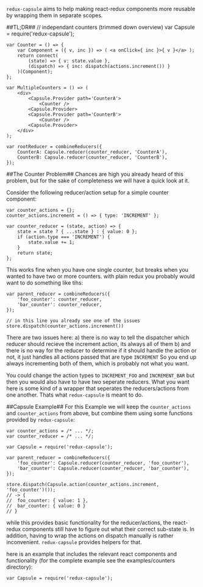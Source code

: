`redux-capsule` aims to help making react-redux components more reusable by wrapping them in separate scopes.

##TL;DR##
    // independant counters (trimmed down overview)
    var Capsule = require('redux-capsule');

    var Counter = () => {
        var Component = ({ v, inc }) => ( <a onClick={ inc }>{ v }</a> );
        return connect(
            (state) => { v: state.value },
            (dispatch) => { inc: dispatch(actions.increment()) }
        )(Component);
    };

    var MultipleCounters = () => (
        <div>
            <Capsule.Provider path='CounterA'>
                <Counter />
            <Capsule.Provider>
            <Capsule.Provider path='CounterB'>
                <Counter />
            <Capsule.Provider>
        </div>
    );
    
    var rootReducer = combineReducers({
        CounterA: Capsule.reducer(counter_reducer, 'CounterA'),
        CounterB: Capsule.reducer(counter_reducer, 'CounterB'),
    });


##The Counter Problem##
Chances are high you already heard of this problem, but for the sake of completeness we will have a quick look at it.

Consider the following reducer/action setup for a simple counter component:
    
    var counter_actions = {};
    counter_actions.increment = () => { type: 'INCREMENT' };

    var counter_reducer = (state, action) => {
        state = state ? { ...state } : { value: 0 };
        if (action.type === 'INCREMENT') {
            state.value += 1;
        }
        return state;
    };

This works fine when you have one single counter, but breaks when you wanted to have two or more counters. with plain redux you probably would want to do something like tihs:
    
    var parent_reducer = combineReducers({
        'foo_counter': counter_reducer,
        'bar_counter': counter_reducer,
    });

    // in this line you already see one of the issues
    store.dispatch(counter_actions.increment())

There are two issues here: 
a) there is no way to tell the dispatcher which reducer should recieve the increment action, its always all of them
b) and there is no way for the reducer to determine if it should handle the action or not, it just handles all actions passed that are type `INCREMENT`
So you end up always incrementing both of them, which is probably not what you want.

You could change the action types to `INCREMENT_FOO` and `INCREMENT_BAR` but then you would also have to have two seperate reducers. What you want here is some kind of a wrapper that seperates the reducers/actions from one another. Thats what `redux-capsule` is meant to do.

##Capsule Example##
For this Example we will keep the `counter_actions` and `counter_actions` from above, but combine them using some functions provided by `redux-capsule`:
    
    var counter_actions = /* ... */;
    var counter_reducer = /* ... */;

    var Capsule = require('redux-capsule');

    var parent_reducer = combineReducers({
        'foo_counter': Capsule.reducer(counter_reducer, 'foo_counter'),
        'bar_counter': Capsule.reducer(counter_reducer, 'bar_counter'),
    });

    store.dispatch(Capsule.action(counter_actions.increment, 'foo_counter')());
    // -> { 
    //  foo_counter: { value: 1 },
    //  bar_counter: { value: 0 }
    // }

while this provides basic functionality for the reducer/actions, the react-redux components still have to figure out what their correct sub-state is. In addition, having to wrap the actions on dispatch manually is rather inconvenient. `redux-capsule` provides helpers for that.

here is an example that includes the relevant react components and functionality (for the complete example see the examples/counters directory):
    
    var Capsule = require('redux-capsule');

    
